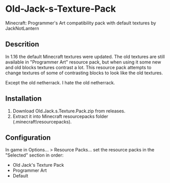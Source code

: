 # Old-Jack-s-Texture-Pack
Minecraft: Programmer's Art compatibility pack with default textures by JackNotLantern

## Descrition
In 1.16 the default Minecraft textures were updated. The old textures are still available in "Programmer Art" resource pack, but when using it some new and old blocks textures contrast a lot.
This resource pack attempts to change textures of some of contrasting blocks to look like the old textures.

Except the old netherrack. I hate the old netherrack.

## Installation
1. Download Old.Jack.s.Texture.Pack.zip from releases.
2. Extract it into Minecraft resourcepacks folder (.minecraft\resourcepacks).

## Configuration
In game in Options... > Resource Packs... set the resource packs in the "Selected" section in order:
- Old Jack's Texture Pack
- Programmer Art
- Default
